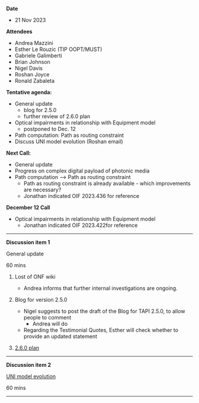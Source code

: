 **Date**
- 21 Nov 2023

**Attendees**
- Andrea Mazzini
- Esther Le Rouzic (TIP OOPT/MUST)
- Gabriele Galimberti
- Brian Johnson
- Nigel Davis
- Roshan Joyce
- Ronald Zabaleta

**Tentative agenda:**
- General update
  + blog for 2.5.0
  + further review of 2.6.0 plan
- Optical impairments in relationship with Equipment model
   + postponed to Dec. 12
- Path computation: Path as routing constraint
- Discuss UNI model evolution (Roshan email)

**Next Call:**
- General update
- Progress on complex digital payload of photonic media
- Path computation --> Path as routing constraint
   + Path as routing constraint is already available - which improvements are necessary?
   + Jonathan indicated OIF 2023.436 for reference

**December 12 Call**
- Optical impairments in relationship with Equipment model
   + Jonathan indicated OIF 2023.422for reference

-------------------------------------------------------------------------------------
**Discussion item 1**

General update

60 mins

1) Lost of ONF wiki
     - Andrea informs that further internal investigations are ongoing.

2) Blog for version 2.5.0
     - Nigel suggests to post the draft of the Blog for TAPI 2.5.0, to allow people to comment
        + Andrea will do
     - Regarding the Testimonial Quotes, Esther will check whether to provide an updated statement

3) [2.6.0 plan](https://github.com/Open-Network-Models-and-Interfaces-ONMI/TAPI/wiki/Discussion-%E2%80%90-Plan-for-next-release)


-------------------------------------------------------------------------------------

**Discussion item 2**

[UNI model evolution](https://github.com/Open-Network-Models-and-Interfaces-ONMI/TAPI/wiki/Discussion-%E2%80%90-UNI-Model-Evolution-%E2%80%90-Multi-technology-UNI)

60 mins

-------------------------------------------------------------------------------------